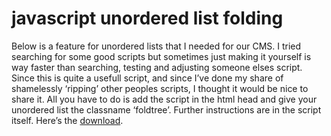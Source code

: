 <!--
  id: 279
  date: 2007-02-17T23:24:00
  modified: 2012-07-03T09:29:31
  slug: dhtml-list-fold
  type: post
  excerpt: <p>Below is a feature for unordered lists that I needed for our CMS. I tried searching for some good scripts but sometimes just making it yourself is way faster than searching, testing and adjusting someone elses script. Since this is quite a usefull script, and since I&#8217;ve done my share of shamelessly &#8216;ripping&#8217; other peoples [&hellip;]</p>
  categories: code, CSS, Javascript
  tags: CMS
  inCv: 
  inPortfolio: 
  dateFrom: 
  dateTo: 
-->

# javascript unordered list folding

<p>Below is a feature for unordered lists that I needed for our CMS. I tried searching for some good scripts but sometimes just making it yourself is way faster than searching, testing and adjusting someone elses script. Since this is quite a usefull script, and since I&#8217;ve done my share of shamelessly &#8216;ripping&#8217; other peoples scripts, I thought it would be nice to share it. All you have to do is add the script in the html head and give your unordered list the classname &#8216;foldtree&#8217;. Further instructions are in the script itself. Here&#8217;s the <a href="/wordpress/wp-content/uploads/treefolder.zip">download</a>.</p>